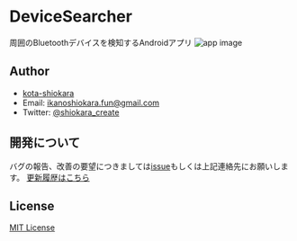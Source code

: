 # DeviceSearcher
周囲のBluetoothデバイスを検知するAndroidアプリ
![app image](https://pbs.twimg.com/media/EpSMhgkUUAIBl0f?format=jpg&name=medium)

## Author
- [kota-shiokara](https://github.com/kota-shiokara)
- Email: ikanoshiokara.fun@gmail.com
- Twitter: [@shiokara_create](https://twitter.com/shiokara_create)

## 開発について
バグの報告、改善の要望につきましては[issue](https://github.com/kota-shiokara/DeviceSearcher/issues)もしくは上記連絡先にお願いします。 
[更新履歴はこちら](version.md) 

## License
[MIT License](https://choosealicense.com/licenses/mit/)